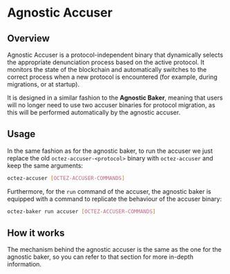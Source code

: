 # Agnostic Accuser

## Overview

Agnostic Accuser is a protocol-independent binary that dynamically selects the
appropriate denunciation process based on the active protocol. It monitors the state of
the blockchain and automatically switches to the correct process when a new
protocol is encountered (for example, during migrations, or at startup).

It is designed in a similar fashion to the **Agnostic Baker**, meaning that users
will no longer need to use two accuser binaries for protocol migration, as this will
be performed automatically by the agnostic accuser.

## Usage

In the same fashion as for the agnostic baker, to run the accuser we just replace
the old `octez-accuser-<protocol>` binary with `octez-accuser` and keep the
same arguments:

```bash
octez-accuser [OCTEZ-ACCUSER-COMMANDS]
```

Furthermore, for the `run` command of the accuser, the agnostic baker is equipped
with a command to replicate the behaviour of the accuser binary:

```bash
octez-baker run accuser [OCTEZ-ACCUSER-COMMANDS]
```

## How it works

The mechanism behind the agnostic accuser is the same as the one for the agnostic
baker, so you can refer to that section for more in-depth information.
